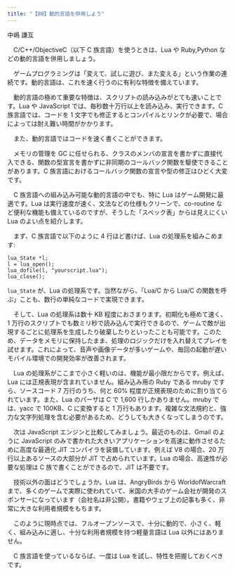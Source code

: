```yaml
---
title: "【80】動的言語を併用しよう"
---
```



中嶋 謙互


　C/C++/ObjectiveC（以下 C 族言語）を使うときは、Lua や Ruby,Python などの動的言語を併用しましょう。

　ゲームプログラミングは「変えて、試しに遊び、また変える」という作業の連続です。動的言語は、これを速く行うのに有利な特徴を備えています。

　動的言語の極めて重要な特徴は、スクリプトの読み込みがとても速いことです。Lua や JavaScript では、毎秒数十万行以上を読み込み、実行できます。C 族言語では、コードを 1 文字でも修正するとコンパイルとリンクが必要で、場合によっては耐え難い時間がかかります。

　また、動的言語ではコードを速く書くことができます。

　メモリの管理を GC に任せられる、クラスのメンバの宣言を書かずに直接代入できる、関数の型宣言を書かずに非同期のコールバック関数を駆使できることがあります。C 族言語におけるコールバック関数の宣言や型の修正はひどく大変です。

　C 族言語への組み込み可能な動的言語の中でも、特に Lua はゲーム開発に最適です。Lua は実行速度が速く、文法などの仕様もクリーンで、co-routine など便利な機能も備えているのですが、そうした「スペック表」からは見えにくい Lua のよい点を紹介します。

　まず、C 族言語で以下のように 4 行ほど書けば、Lua の処理系を組みこめます:

    lua_State *l;
    l = lua_open();
    lua_dofile(l, "yourscript.lua");
    lua_close();

`lua_State` が、Lua の処理系です。当然ながら、「Lua/C から Lua/C の関数を呼ぶ」ことも、数行の単純なコードで実現できます。

　そして、Lua の処理系は数十 KB 程度におさまります。初期化も極めて速く、1 万行のスクリプトでも数ミリ秒で読み込んで実行できるので、ゲームで敵が出現するごとに処理系を生成したり破棄したりといったことも可能です。このため、データをメモリに保持したまま、処理のロジックだけを入れ替えてプレイを試せます。これによって、音声や画像データが多いゲームや、毎回の起動が遅いモバイル環境での開発効率が改善されます。

　Lua の処理系がここまで小さく軽いのは、機能が最小限だからです。例えば、Lua には正規表現が含まれていません。組み込み用の Ruby である mruby ですら、ソースコード 7 万行のうち、何と 60% 程度が正規表現のために割り当てられています。また、Lua のパーザは C で 1,600 行しかありません。mruby では、yacc で 100KB、C に変換すると 1 万行もあります。複雑な文法規約と、強力な文字列処理を含む必要があるため、どうしても大きくなってしまうのです。

　次は JavaScript エンジンと比較してみましょう。最近のものは、Gmail のように JavaScript のみで書かれた大きいアプリケーションを高速に動作させるために高度な最適化 JIT コンパイラを装備しています。例えば V8 の場合、20 万行以上あるソースの大部分が JIT で占められています。Lua の場合、高速性が必要な処理は C 族で書くことができるので、JIT は不要です。

　技術以外の面はどうでしょうか。Lua は、AngryBirds から WorldofWarcraft まで、多くのゲームで実際に使われていて、米国の大手のゲーム会社が開発のスポンサーになっています（会社名は非公開）。書籍やウェブ上の記事も多く、非常に大きな利用者規模をもちます。

　このように現時点では、フルオープンソースで、十分に動的で、小さく、軽く、組み込みに適し、十分な利用者規模を持つ軽量言語は Lua 以外にはありません。

　C 族言語を使っているならば、一度は Lua を試し、特性を把握しておくべきです。
